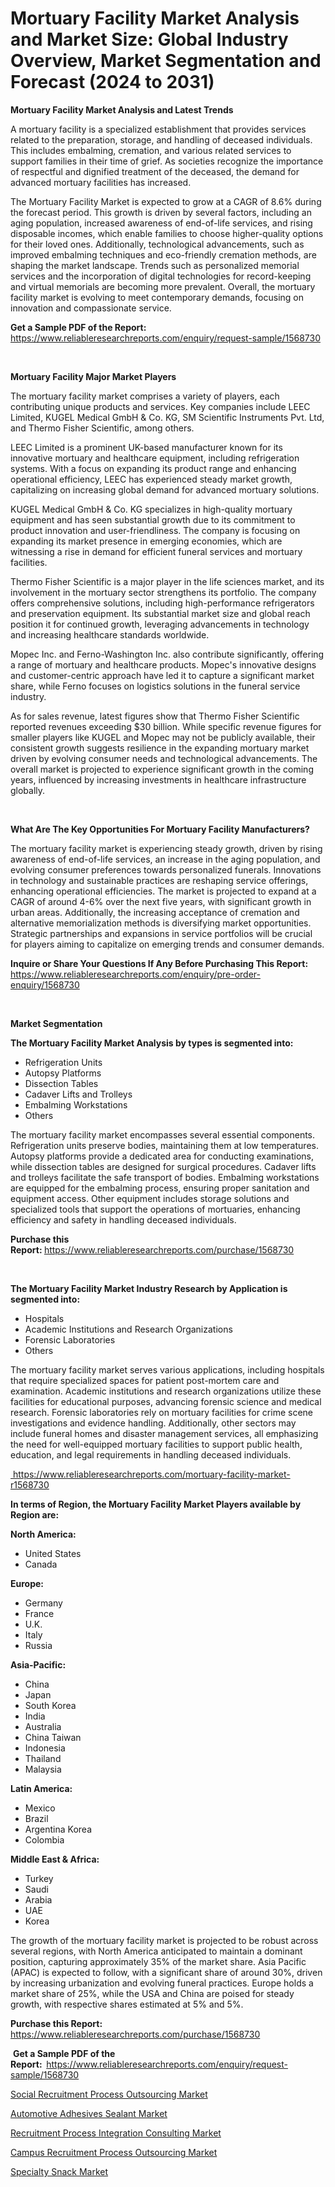 <p><h1>Mortuary Facility Market Analysis and Market Size: Global Industry Overview, Market Segmentation and Forecast (2024 to 2031)</h1></p><p><strong>Mortuary Facility Market Analysis and Latest Trends</strong></p>
<p><p>A mortuary facility is a specialized establishment that provides services related to the preparation, storage, and handling of deceased individuals. This includes embalming, cremation, and various related services to support families in their time of grief. As societies recognize the importance of respectful and dignified treatment of the deceased, the demand for advanced mortuary facilities has increased.</p><p>The Mortuary Facility Market is expected to grow at a CAGR of 8.6% during the forecast period. This growth is driven by several factors, including an aging population, increased awareness of end-of-life services, and rising disposable incomes, which enable families to choose higher-quality options for their loved ones. Additionally, technological advancements, such as improved embalming techniques and eco-friendly cremation methods, are shaping the market landscape. Trends such as personalized memorial services and the incorporation of digital technologies for record-keeping and virtual memorials are becoming more prevalent. Overall, the mortuary facility market is evolving to meet contemporary demands, focusing on innovation and compassionate service.</p></p>
<p><strong>Get a Sample PDF of the Report:&nbsp;</strong> <a href="https://www.reliableresearchreports.com/enquiry/request-sample/1568730?utm_campaign=36&utm_medium=2&utm_source=Github&utm_content=ia&utm_term=28122024&utm_id=mortuary-facility">https://www.reliableresearchreports.com/enquiry/request-sample/1568730</a></p>
<p>&nbsp;</p>
<p><strong>Mortuary Facility Major Market Players</strong></p>
<p><p>The mortuary facility market comprises a variety of players, each contributing unique products and services. Key companies include LEEC Limited, KUGEL Medical GmbH & Co. KG, SM Scientific Instruments Pvt. Ltd, and Thermo Fisher Scientific, among others.</p><p>LEEC Limited is a prominent UK-based manufacturer known for its innovative mortuary and healthcare equipment, including refrigeration systems. With a focus on expanding its product range and enhancing operational efficiency, LEEC has experienced steady market growth, capitalizing on increasing global demand for advanced mortuary solutions.</p><p>KUGEL Medical GmbH & Co. KG specializes in high-quality mortuary equipment and has seen substantial growth due to its commitment to product innovation and user-friendliness. The company is focusing on expanding its market presence in emerging economies, which are witnessing a rise in demand for efficient funeral services and mortuary facilities.</p><p>Thermo Fisher Scientific is a major player in the life sciences market, and its involvement in the mortuary sector strengthens its portfolio. The company offers comprehensive solutions, including high-performance refrigerators and preservation equipment. Its substantial market size and global reach position it for continued growth, leveraging advancements in technology and increasing healthcare standards worldwide.</p><p>Mopec Inc. and Ferno-Washington Inc. also contribute significantly, offering a range of mortuary and healthcare products. Mopec's innovative designs and customer-centric approach have led it to capture a significant market share, while Ferno focuses on logistics solutions in the funeral service industry.</p><p>As for sales revenue, latest figures show that Thermo Fisher Scientific reported revenues exceeding $30 billion. While specific revenue figures for smaller players like KUGEL and Mopec may not be publicly available, their consistent growth suggests resilience in the expanding mortuary market driven by evolving consumer needs and technological advancements. The overall market is projected to experience significant growth in the coming years, influenced by increasing investments in healthcare infrastructure globally.</p></p>
<p>&nbsp;</p>
<p><strong>What Are The Key Opportunities For Mortuary Facility Manufacturers?</strong></p>
<p><p>The mortuary facility market is experiencing steady growth, driven by rising awareness of end-of-life services, an increase in the aging population, and evolving consumer preferences towards personalized funerals. Innovations in technology and sustainable practices are reshaping service offerings, enhancing operational efficiencies. The market is projected to expand at a CAGR of around 4-6% over the next five years, with significant growth in urban areas. Additionally, the increasing acceptance of cremation and alternative memorialization methods is diversifying market opportunities. Strategic partnerships and expansions in service portfolios will be crucial for players aiming to capitalize on emerging trends and consumer demands.</p></p>
<p><strong>Inquire or Share Your Questions If Any Before Purchasing This Report:</strong> <a href="https://www.reliableresearchreports.com/enquiry/pre-order-enquiry/1568730?utm_campaign=36&utm_medium=2&utm_source=Github&utm_content=ia&utm_term=28122024&utm_id=mortuary-facility">https://www.reliableresearchreports.com/enquiry/pre-order-enquiry/1568730</a></p>
<p>&nbsp;</p>
<p><strong>Market Segmentation</strong></p>
<p><strong>The Mortuary Facility Market Analysis by types is segmented into:</strong></p>
<p><ul><li>Refrigeration Units</li><li>Autopsy Platforms</li><li>Dissection Tables</li><li>Cadaver Lifts and Trolleys</li><li>Embalming Workstations</li><li>Others</li></ul></p>
<p><p>The mortuary facility market encompasses several essential components. Refrigeration units preserve bodies, maintaining them at low temperatures. Autopsy platforms provide a dedicated area for conducting examinations, while dissection tables are designed for surgical procedures. Cadaver lifts and trolleys facilitate the safe transport of bodies. Embalming workstations are equipped for the embalming process, ensuring proper sanitation and equipment access. Other equipment includes storage solutions and specialized tools that support the operations of mortuaries, enhancing efficiency and safety in handling deceased individuals.</p></p>
<p><strong>Purchase this Report:&nbsp;</strong><a href="https://www.reliableresearchreports.com/purchase/1568730?utm_campaign=36&utm_medium=2&utm_source=Github&utm_content=ia&utm_term=28122024&utm_id=mortuary-facility">https://www.reliableresearchreports.com/purchase/1568730</a></p>
<p>&nbsp;</p>
<p><strong>The Mortuary Facility Market Industry Research by Application is segmented into:</strong></p>
<p><ul><li>Hospitals</li><li>Academic Institutions and Research Organizations</li><li>Forensic Laboratories</li><li>Others</li></ul></p>
<p><p>The mortuary facility market serves various applications, including hospitals that require specialized spaces for patient post-mortem care and examination. Academic institutions and research organizations utilize these facilities for educational purposes, advancing forensic science and medical research. Forensic laboratories rely on mortuary facilities for crime scene investigations and evidence handling. Additionally, other sectors may include funeral homes and disaster management services, all emphasizing the need for well-equipped mortuary facilities to support public health, education, and legal requirements in handling deceased individuals.</p></p>
<p><a href="https://www.reliableresearchreports.com/mortuary-facility-market-r1568730?utm_campaign=36&utm_medium=2&utm_source=Github&utm_content=ia&utm_term=28122024&utm_id=mortuary-facility">&nbsp;https://www.reliableresearchreports.com/mortuary-facility-market-r1568730</a></p>
<p><strong>In terms of Region, the Mortuary Facility Market Players available by Region are:</strong></p>
<p>
    <p> <strong> North America: </strong>
        <ul>
            <li>United States</li>
            <li>Canada</li>
        </ul>
        </p> 
    <p> <strong> Europe: </strong>
        <ul>
            <li>Germany</li>
            <li>France</li>
            <li>U.K.</li>
            <li>Italy</li>
            <li>Russia</li>
        </ul>
        </p> 
    <p> <strong> Asia-Pacific: </strong>
        <ul>
            <li>China</li>
            <li>Japan</li>
            <li>South Korea</li>
            <li>India</li>
            <li>Australia</li>
            <li>China Taiwan</li>
            <li>Indonesia</li>
            <li>Thailand</li>
            <li>Malaysia</li>
        </ul>
        </p> 
    <p> <strong> Latin America: </strong>
        <ul>
            <li>Mexico</li>
            <li>Brazil</li>
            <li>Argentina Korea</li>
            <li>Colombia</li>
        </ul>
        </p> 
    <p> <strong> Middle East & Africa: </strong>
        <ul>
            <li>Turkey</li>
            <li>Saudi</li>
            <li>Arabia</li>
            <li>UAE</li>
            <li>Korea</li>
        </ul>
    </p>
    </p>
<p><p>The growth of the mortuary facility market is projected to be robust across several regions, with North America anticipated to maintain a dominant position, capturing approximately 35% of the market share. Asia Pacific (APAC) is expected to follow, with a significant share of around 30%, driven by increasing urbanization and evolving funeral practices. Europe holds a market share of 25%, while the USA and China are poised for steady growth, with respective shares estimated at 5% and 5%.</p></p>
<p><strong>Purchase this Report: </strong><a href="https://www.reliableresearchreports.com/purchase/1568730?utm_campaign=36&utm_medium=2&utm_source=Github&utm_content=ia&utm_term=28122024&utm_id=mortuary-facility">https://www.reliableresearchreports.com/purchase/1568730</a></p>
<p>&nbsp;<strong>Get a Sample PDF of the Report:&nbsp;&nbsp;</strong><a href="https://www.reliableresearchreports.com/enquiry/request-sample/1568730?utm_campaign=36&utm_medium=2&utm_source=Github&utm_content=ia&utm_term=28122024&utm_id=mortuary-facility">https://www.reliableresearchreports.com/enquiry/request-sample/1568730</a></p>
<p><strong></strong></p>
<p><p><a href="https://github.com/dierdrecrichton210/Market-Research-Report-List-1/blob/main/social-recruitment-process-outsourcing-market.md?utm_campaign=36&utm_medium=2&utm_source=Github&utm_content=ia&utm_term=28122024&utm_id=mortuary-facility">Social Recruitment Process Outsourcing Market</a></p><p><a href="https://github.com/SanjidaKhan901/Market-Research-Report-List-1/blob/main/automotive-adhesives-sealant-market.md?utm_campaign=36&utm_medium=2&utm_source=Github&utm_content=ia&utm_term=28122024&utm_id=mortuary-facility">Automotive Adhesives Sealant Market</a></p><p><a href="https://github.com/cheryjhonson/Market-Research-Report-List-1/blob/main/recruitment-process-integration-consulting-market.md?utm_campaign=36&utm_medium=2&utm_source=Github&utm_content=ia&utm_term=28122024&utm_id=mortuary-facility">Recruitment Process Integration Consulting Market</a></p><p><a href="https://github.com/AngelaWalsh696/Market-Research-Report-List-1/blob/main/campus-recruitment-process-outsourcing-market.md?utm_campaign=36&utm_medium=2&utm_source=Github&utm_content=ia&utm_term=28122024&utm_id=mortuary-facility">Campus Recruitment Process Outsourcing Market</a></p><p><a href="https://github.com/tamvrosiya/Market-Research-Report-List-6/blob/main/specialty-snack-market.md?utm_campaign=36&utm_medium=2&utm_source=Github&utm_content=ia&utm_term=28122024&utm_id=mortuary-facility">Specialty Snack Market</a></p></p>